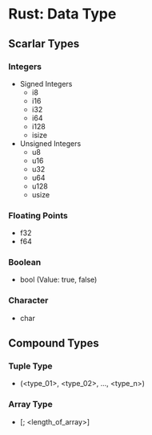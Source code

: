 # Rust: Data Type

## Scarlar Types

### Integers

- Signed Integers
  - i8
  - i16
  - i32
  - i64
  - i128
  - isize
- Unsigned Integers
  - u8
  - u16
  - u32
  - u64
  - u128
  - usize

### Floating Points

- f32
- f64

### Boolean

- bool (Value: true, false)

### Character

- char

## Compound Types

### Tuple Type

- (<type_01>, <type_02>, ..., <type_n>)

### Array Type

- [<type>; <length_of_array>]
